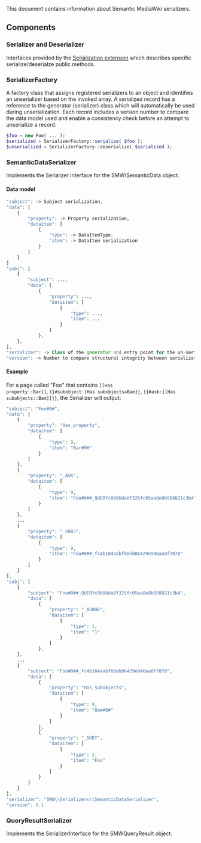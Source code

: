 This document contains information about Semantic MediaWiki serializers.

## Components

### Serializer and Deserializer
Interfaces provided by the [Serialization extension][serialization] which describes specific serialize/deserialze public methods.

### SerializerFactory
A factory class that assigns registered serializers to an object and identifies an unserializer based on the invoked array. A serialized record has a reference to the generator (serializer) class which will automatically be used during unserialization. Each record includes a version number to compare the data model used and enable a consistency check before an attempt to unserialize a record.

```php
$foo = new Foo( ... );
$serialized = SerializerFactory::serialize( $foo );
$unserialized = SerializerFactory::deserialize( $serialized );
```

### SemanticDataSerializer
Implements the Serializer interface for the SMW\SemanticData object.

#### Data model
```php
"subject": -> Subject serialization,
"data": [
	{
		"property": -> Property serialization,
		"dataitem": [
			{
				"type": -> DataItemType,
				"item": -> DataItem serialization
			}
		]
	}
]
"sobj": [
	{
		"subject": ...,
		"data": [
			{
				"property": ...,
				"dataitem": [
					{
						"type": ...,
						"item": ...
					}
				]
			},
	},
],
"serializer": -> Class of the generator and entry point for the un-serializer,
"version": -> Number to compare structural integrity between serialization and un-serialization
```
#### Example
For a page called "Foo" that contains <code>[[Has property::Bar]]</code>, <code>{{#subobject:|Has subobjects=Bam}}</code>, <code>{{#ask:[[Has subobjects::Bam]]}}</code>, the Serializer will output:

```php
"subject": "Foo#0#",
"data": [
	{
		"property": "Has_property",
		"dataitem": [
			{
				"type": 9,
				"item": "Bar#0#"
			}
		]
	},
	{
		"property": "_ASK",
		"dataitem": [
			{
				"type": 9,
				"item": "Foo#0##_QUERYc8606da8f325fc05aa8e8b958821c3b4"
			}
		]
	},
	...
	{
		"property": "_SOBJ",
		"dataitem": [
			{
				"type": 9,
				"item": "Foo#0##_fc4b104aabf80eb06429e946aa8f7070"
			}
		]
	}
],
"sobj": [
	{
		"subject": "Foo#0##_QUERYc8606da8f325fc05aa8e8b958821c3b4",
		"data": [
			{
				"property": "_ASKDE",
				"dataitem": [
					{
						"type": 1,
						"item": "1"
					}
				]
			},
	},
	...
	{
		"subject": "Foo#0##_fc4b104aabf80eb06429e946aa8f7070",
		"data": [
			{
				"property": "Has_subobjects",
				"dataitem": [
					{
						"type": 9,
						"item": "Bam#0#"
					}
				]
			},
			{
				"property": "_SKEY",
				"dataitem": [
					{
						"type": 2,
						"item": "Foo"
					}
				]
			}
		]
	}
],
"serializer": "SMW\\Serializers\\SemanticDataSerializer",
"version": 0.1
```

### QueryResultSerializer
Implements the SerializerInterface for the SMWQueryResult object.

[serialization]: [https://github.com/wikimedia/mediawiki-extensions-Serialization]
